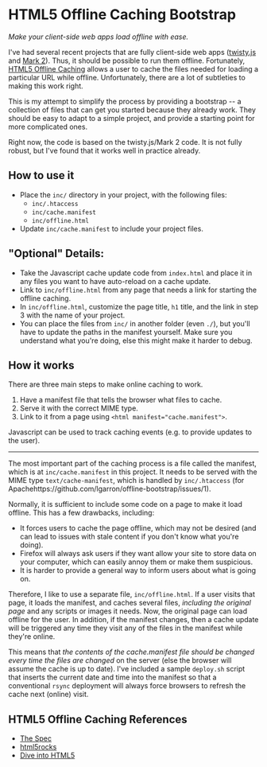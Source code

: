 # HTML5 Offline Caching Bootstrap

*Make your client-side web apps load offline with ease.*

I've had several recent projects that are fully client-side web apps ([twisty.js](http://www.cubing.net/twisty.js/) and [Mark 2](http://www.cubing.net/mark2/)). Thus, it should be possible to run them offline. Fortunately, [HTML5 Offline Caching](http://www.cubing.net/twisty.js/) allows a user to cache the files needed for loading a particular URL while offline. Unfortunately, there are a lot of subtleties to making this work right.

This is my attempt to simplify the process by providing a bootstrap -- a collection of files that can get you started because they already work. They should be easy to adapt to a simple project, and provide a starting point for more complicated ones.

Right now, the code is based on the twisty.js/Mark 2 code. It is not fully robust, but I've found that it works well in practice already.

## How to use it

- Place the `inc/` directory in your project, with the following files:
  - `inc/.htaccess`
  - `inc/cache.manifest`
  - `inc/offline.html`
- Update `inc/cache.manifest` to include your project files.

## "Optional" Details:

- Take the Javascript cache update code from `index.html` and place it in any files you want to have auto-reload on a cache update.
- Link to `inc/offline.html` from any page that needs a link for starting the offline caching.
- In `inc/offline.html`, customize the page title, `h1` title, and the link in step 3 with the name of your project.
- You can place the files from `inc/` in another folder (even `./`), but you'll have to update the paths in the manifest yourself. Make sure you understand what you're doing, else this might make it harder to debug.    

## How it works

There are three main steps to make online caching to work.

1. Have a manifest file that tells the browser what files to cache.
2. Serve it with the correct MIME type.
3. Link to it from a page using `<html manifest="cache.manifest">`.

Javascript can be used to track caching events (e.g. to provide updates to the user).

---

The most important part of the caching process is a file called the manifest, which is at `inc/cache.manifest` in this project. It needs to be served with the MIME type `text/cache-manifest`, which is handled by `inc/.htaccess` (for Apachehttps://github.com/lgarron/offline-bootstrap/issues/1).

Normally, it is sufficient to include some code on a page to make it load offline. This has a few drawbacks, including:

- It forces users to cache the page offline, which may not be desired (and can lead to issues with stale content if you don't know what you're doing).
- Firefox will always ask users if they want allow your site to store data on your computer, which can easily annoy them or make them suspicious.
- It is harder to provide a general way to inform users about what is going on.

Therefore, I like to use a separate file, `inc/offline.html`. If a user visits that page, it loads the manifest, and caches several files, *including the original page* and any scripts or images it needs. Now, the original page can load offline for the user. In addition, if the manifest changes, then a cache update will be triggered any time they visit any of the files in the manifest while they're online.	

This means that *the contents of the cache.manifest file should be changed every time the files are changed* on the server (else the browser will assume the cache is up to date). I've included a sample `deploy.sh` script that inserts the current date and time into the manifest so that a conventional `rsync` deployment will always force browsers to refresh the cache next (online) visit.

## HTML5 Offline Caching References

- [The Spec](http://www.cubing.net/twisty.js/)
- [html5rocks](http://www.html5rocks.com/en/tutorials/offline/whats-offline/)
- [Dive into HTML5](http://diveintohtml5.org/offline.html)